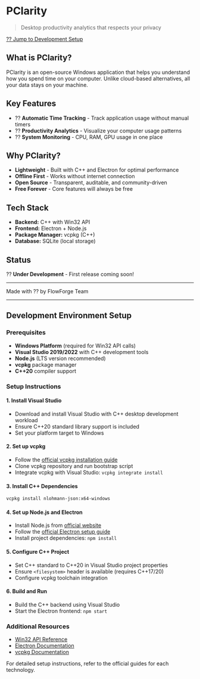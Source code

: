 # PClarity  
> Desktop productivity analytics that respects your privacy  

[?? Jump to Development Setup](#development-environment-setup)

## What is PClarity?  

PClarity is an open-source Windows application that helps you understand how you spend time on your computer. Unlike cloud-based alternatives, all your data stays on your machine.  

## Key Features  

- ?? **Automatic Time Tracking** - Track application usage without manual timers 
- ?? **Productivity Analytics** - Visualize your computer usage patterns 
- ?? **System Monitoring** - CPU, RAM, GPU usage in one place  

## Why PClarity?  

- **Lightweight** - Built with C++ and Electron for optimal performance
- **Offline First** - Works without internet connection 
- **Open Source** - Transparent, auditable, and community-driven 
- **Free Forever** - Core features will always be free  

## Tech Stack  

- **Backend:** C++ with Win32 API
- **Frontend:** Electron + Node.js
- **Package Manager:** vcpkg (C++)
- **Database:** SQLite (local storage)

## Status  

?? **Under Development** - First release coming soon!  

---  

Made with ?? by FlowForge Team  

---  

## Development Environment Setup

### Prerequisites

- **Windows Platform** (required for Win32 API calls)
- **Visual Studio 2019/2022** with C++ development tools
- **Node.js** (LTS version recommended)
- **vcpkg** package manager
- **C++20** compiler support

### Setup Instructions

#### 1. Install Visual Studio
- Download and install Visual Studio with C++ desktop development workload
- Ensure C++20 standard library support is included
- Set your platform target to Windows

#### 2. Set up vcpkg
- Follow the [official vcpkg installation guide](https://vcpkg.io/en/getting-started.html)
- Clone vcpkg repository and run bootstrap script
- Integrate vcpkg with Visual Studio: `vcpkg integrate install`

#### 3. Install C++ Dependencies
```bash
vcpkg install nlohmann-json:x64-windows
```

#### 4. Set up Node.js and Electron
- Install Node.js from [official website](https://nodejs.org/)
- Follow the [official Electron setup guide](https://www.electronjs.org/docs/latest/tutorial/quick-start)
- Install project dependencies: `npm install`

#### 5. Configure C++ Project
- Set C++ standard to C++20 in Visual Studio project properties
- Ensure `<filesystem>` header is available (requires C++17/20)
- Configure vcpkg toolchain integration

#### 6. Build and Run
- Build the C++ backend using Visual Studio
- Start the Electron frontend: `npm start`

### Additional Resources
- [Win32 API Reference](https://docs.microsoft.com/en-us/windows/win32/)
- [Electron Documentation](https://www.electronjs.org/docs/)
- [vcpkg Documentation](https://vcpkg.io/en/docs/)

For detailed setup instructions, refer to the official guides for each technology.